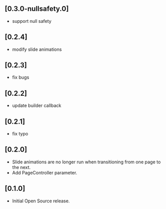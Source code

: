 ## [0.3.0-nullsafety.0]

* support null safety

## [0.2.4]

* modify slide animations

## [0.2.3]

* fix bugs

## [0.2.2]

* update builder callback

## [0.2.1]

* fix typo

## [0.2.0]

* Slide animations are no longer run when transitioning from one page to the next.
* Add PageController parameter.

## [0.1.0] 

* Initial Open Source release.

